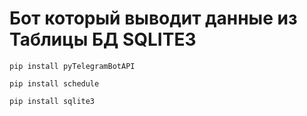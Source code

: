 # Бот который выводит данные из Таблицы БД SQLITE3
<code>pip install pyTelegramBotAPI</code>

<code>pip install schedule</code>

<code>pip install sqlite3</code>
